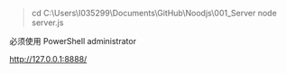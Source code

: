 > cd C:\Users\I035299\Documents\GitHub\Noodjs\001_Server
> node server.js

必须使用 PowerShell administrator

http://127.0.0.1:8888/
